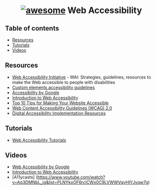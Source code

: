 <h1 align="center"> <a href="#"><img src="https://cdn.rawgit.com/sindresorhus/awesome/d7305f38d29fed78fa85652e3a63e154dd8e8829/media/badge.svg" alt="awesome"></a> Web Accessibility</h1>


## Table of contents

* [Resources](#resources)
* [Tutorials](#tutorials)
* [Videos](#videos)


## Resources

* [Web Accessibility Initiative](https://www.w3.org/WAI/intro/accessibility.php) - WAI: Strategies, guidelines, resources to make the Web accessible to people with disabilities
* [Custom elements accessibility guidelines](https://www.w3.org/TR/2019/NOTE-wai-aria-practices-1.1-20190207/examples/)
* [Accessibility by Google](https://developers.google.com/web/fundamentals/accessibility/)
* [Introduction to Web Accessibility](https://webaim.org/intro/)
* [Top 10 Tips for Making Your Website Accessible](https://webaccess.berkeley.edu/resources/tips/web-accessibility)
* [Web Content Accessibility Guidelines (WCAG) 2.0](https://www.w3.org/TR/WCAG20/)
* [Digital Accessibility Implementation Resources](https://accessibilityresources.org/)

## Tutorials

* [Web Accessibility Tutorials](https://www.w3.org/WAI/tutorials/)

## Videos

* [Web Accessibility by Google](https://in.udacity.com/course/web-accessibility--ud891)
* [Introduction to Web Accessibility](https://webaccessibility.withgoogle.com/course)
* [A11ycasts] (https://www.youtube.com/watch?v=Ag3DMNbL_ig&list=PLNYkxOF6rcICWx0C9LVWWVqvHlYJyqw7g)
